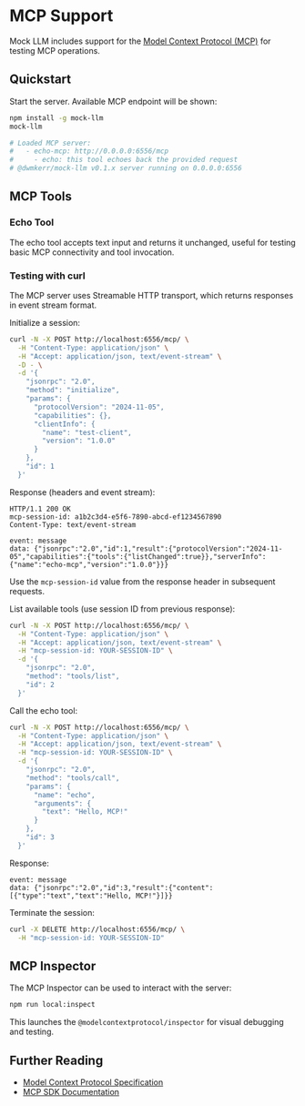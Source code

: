 # MCP Support

Mock LLM includes support for the [Model Context Protocol (MCP)](https://modelcontextprotocol.io) for testing MCP operations.

## Quickstart

Start the server. Available MCP endpoint will be shown:

```bash
npm install -g mock-llm
mock-llm

# Loaded MCP server:
#   - echo-mcp: http://0.0.0.0:6556/mcp
#     - echo: this tool echoes back the provided request
# @dwmkerr/mock-llm v0.1.x server running on 0.0.0.0:6556
```

## MCP Tools

### Echo Tool

The echo tool accepts text input and returns it unchanged, useful for testing basic MCP connectivity and tool invocation.

### Testing with curl

The MCP server uses Streamable HTTP transport, which returns responses in event stream format.

Initialize a session:

```bash
curl -N -X POST http://localhost:6556/mcp/ \
  -H "Content-Type: application/json" \
  -H "Accept: application/json, text/event-stream" \
  -D - \
  -d '{
    "jsonrpc": "2.0",
    "method": "initialize",
    "params": {
      "protocolVersion": "2024-11-05",
      "capabilities": {},
      "clientInfo": {
        "name": "test-client",
        "version": "1.0.0"
      }
    },
    "id": 1
  }'
```

Response (headers and event stream):

```
HTTP/1.1 200 OK
mcp-session-id: a1b2c3d4-e5f6-7890-abcd-ef1234567890
Content-Type: text/event-stream

event: message
data: {"jsonrpc":"2.0","id":1,"result":{"protocolVersion":"2024-11-05","capabilities":{"tools":{"listChanged":true}},"serverInfo":{"name":"echo-mcp","version":"1.0.0"}}}
```

Use the `mcp-session-id` value from the response header in subsequent requests.

List available tools (use session ID from previous response):

```bash
curl -N -X POST http://localhost:6556/mcp/ \
  -H "Content-Type: application/json" \
  -H "Accept: application/json, text/event-stream" \
  -H "mcp-session-id: YOUR-SESSION-ID" \
  -d '{
    "jsonrpc": "2.0",
    "method": "tools/list",
    "id": 2
  }'
```

Call the echo tool:

```bash
curl -N -X POST http://localhost:6556/mcp/ \
  -H "Content-Type: application/json" \
  -H "Accept: application/json, text/event-stream" \
  -H "mcp-session-id: YOUR-SESSION-ID" \
  -d '{
    "jsonrpc": "2.0",
    "method": "tools/call",
    "params": {
      "name": "echo",
      "arguments": {
        "text": "Hello, MCP!"
      }
    },
    "id": 3
  }'
```

Response:

```
event: message
data: {"jsonrpc":"2.0","id":3,"result":{"content":[{"type":"text","text":"Hello, MCP!"}]}}
```

Terminate the session:

```bash
curl -X DELETE http://localhost:6556/mcp/ \
  -H "mcp-session-id: YOUR-SESSION-ID"
```

## MCP Inspector

The MCP Inspector can be used to interact with the server:

```bash
npm run local:inspect
```

This launches the `@modelcontextprotocol/inspector` for visual debugging and testing.

## Further Reading

- [Model Context Protocol Specification](https://modelcontextprotocol.io)
- [MCP SDK Documentation](https://github.com/modelcontextprotocol/sdk)
